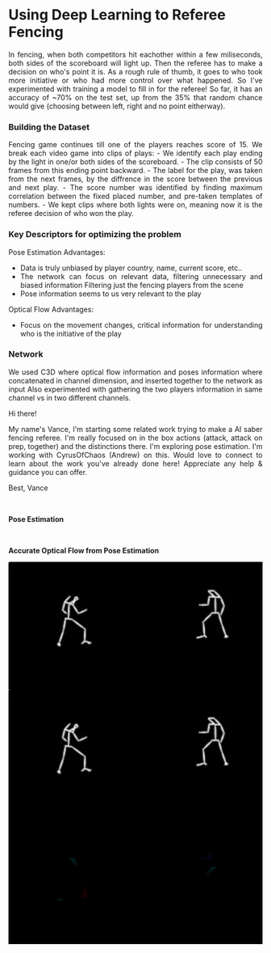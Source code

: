 # Using Deep Learning to Referee Fencing
<div style="text-align: justify"> 
In fencing, when both competitors hit eachother within a few miliseconds, both sides of the scoreboard will light up. Then the referee has to make a decision on who's point it is. As a rough rule of thumb, it goes to who took more initiative or who had more control over what happened. So I've experimented with training a model to fill in for the referee! So far, it has an accuracy of ~70% on the test set, up from the 35% that random chance would give (choosing between left, right and no point eitherway).

<h3> Building the Dataset </h3>
Fencing game continues till one of the players reaches score of 15. 
We break each video game into clips of plays:
- We identify each play ending by the light in one/or both sides of the scoreboard. 
- The clip consists of 50 frames from this ending point backward. 
- The label for the play, was taken from the next frames, by the diffrence in the score between the previous and next play.
- The score number was identified by finding maximum correlation between the fixed placed number, and pre-taken templates of numbers.
- We kept clips where both lights were on, meaning now it is the referee decision of who won the play. 

<h3> Key Descriptors for optimizing the problem </h3>

Pose Estimation Advantages:
- Data is truly unbiased by player country, name, current score, etc..
- The network can focus on relevant data, filtering unnecessary and biased information
Filtering just the fencing players from the scene
- Pose information seems to us very relevant to the play

Optical Flow Advantages:
- Focus on the movement changes, critical information for understanding who is the initiative of the play

<h3> Network </h3>
<p>
We used C3D where optical flow information and poses information where concatenated in channel dimension, and inserted together to the network as input
Also experimented with gathering the two players information in same channel vs in two different channels.
<p>
  <p>Hi there!

My name's Vance, I'm starting some related work trying to make a AI saber fencing referee. I'm really focused on in the box actions (attack, attack on prep, together) and the distinctions there. I'm exploring pose estimation. I'm working with CyrusOfChaos (Andrew) on this.
Would love to connect to learn about the work you've already done here!
Appreciate any help & guidance you can offer.

Best,
Vance</p>
<br>
  
<b>Pose Estimation</b>
<p align="center">
  <img src="LoYM4N80iEI-18-L-9766.gif?raw=true" alt=""/>
</p>

<b>Accurate Optical Flow from Pose Estimation</b>
<p align="center">
  <img src="optical_flow.gif?raw=true" alt=""/>
</p>

</div>

 
